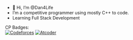 - 👋 Hi, I’m @Dan4Life
- I’m a competitive programmer using mostly C++ to code.
- Learning Full Stack Development

CP Badges:    
[![Codeforces](https://badges.joonhyung.xyz/codeforces/CM_Dan4Life.svg)](https://codeforces.com/profile/CM_Dan4Life)
[![Atcoder](https://badges.joonhyung.xyz/atcoder/dan4life.svg)](https://atcoder.jp/users/dan4life)
<!---
Dan4Life/Dan4Life is a ✨ special ✨ repository because its `README.md` (this file) appears on your GitHub profile.
You can click the Preview link to take a look at your changes.
--->
